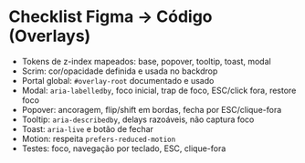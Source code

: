 # Checklist Figma → Código (Overlays)

- Tokens de z-index mapeados: base, popover, tooltip, toast, modal
- Scrim: cor/opacidade definida e usada no backdrop
- Portal global: `#overlay-root` documentado e usado
- Modal: `aria-labelledby`, foco inicial, trap de foco, ESC/click fora, restore foco
- Popover: ancoragem, flip/shift em bordas, fecha por ESC/clique-fora
- Tooltip: `aria-describedby`, delays razoáveis, não captura foco
- Toast: `aria-live` e botão de fechar
- Motion: respeita `prefers-reduced-motion`
- Testes: foco, navegação por teclado, ESC, clique-fora
